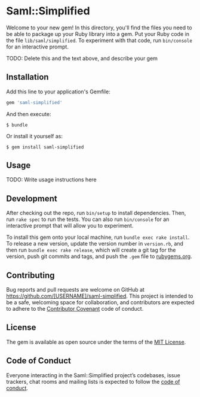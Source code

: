 # Saml::Simplified

Welcome to your new gem! In this directory, you'll find the files you need to be able to package up your Ruby library into a gem. Put your Ruby code in the file `lib/saml/simplified`. To experiment with that code, run `bin/console` for an interactive prompt.

TODO: Delete this and the text above, and describe your gem

## Installation

Add this line to your application's Gemfile:

```ruby
gem 'saml-simplified'
```

And then execute:

    $ bundle

Or install it yourself as:

    $ gem install saml-simplified

## Usage

TODO: Write usage instructions here

## Development

After checking out the repo, run `bin/setup` to install dependencies. Then, run `rake spec` to run the tests. You can also run `bin/console` for an interactive prompt that will allow you to experiment.

To install this gem onto your local machine, run `bundle exec rake install`. To release a new version, update the version number in `version.rb`, and then run `bundle exec rake release`, which will create a git tag for the version, push git commits and tags, and push the `.gem` file to [rubygems.org](https://rubygems.org).

## Contributing

Bug reports and pull requests are welcome on GitHub at https://github.com/[USERNAME]/saml-simplified. This project is intended to be a safe, welcoming space for collaboration, and contributors are expected to adhere to the [Contributor Covenant](http://contributor-covenant.org) code of conduct.

## License

The gem is available as open source under the terms of the [MIT License](http://opensource.org/licenses/MIT).

## Code of Conduct

Everyone interacting in the Saml::Simplified project’s codebases, issue trackers, chat rooms and mailing lists is expected to follow the [code of conduct](https://github.com/[USERNAME]/saml-simplified/blob/master/CODE_OF_CONDUCT.md).
